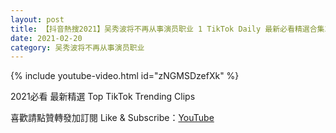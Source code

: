 ```yaml
---
layout: post
title: 【抖音熱搜2021】吴秀波将不再从事演员职业 1 TikTok Daily 最新必看精選合集2021 02 20
date: 2021-02-20
category: 吴秀波将不再从事演员职业
---
```


{% include youtube-video.html id="zNGMSDzefXk" %}

2021必看 最新精選 Top TikTok Trending Clips

喜歡請點贊轉發加訂閱 Like & Subscribe：[YouTube](https://www.youtube.com/channel/UCAoR7VcanIPd04uEq_GIylA/videos)

